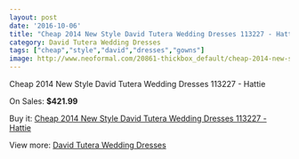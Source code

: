 ```yaml
---
layout: post
date: '2016-10-06'
title: "Cheap 2014 New Style David Tutera Wedding Dresses 113227 - Hattie"
category: David Tutera Wedding Dresses
tags: ["cheap","style","david","dresses","gowns"]
image: http://www.neoformal.com/20861-thickbox_default/cheap-2014-new-style-david-tutera-wedding-dresses-113227-hattie.jpg
---
```

Cheap 2014 New Style David Tutera Wedding Dresses 113227 - Hattie

On Sales: **$421.99**
<a href="https://www.neoformal.com/en/david-tutera-wedding-dresses-2014/6700-cheap-2014-new-style-david-tutera-wedding-dresses-113227-hattie.html"><amp-img layout="responsive" width="600" height="600" src="//www.neoformal.com/20861-thickbox_default/cheap-2014-new-style-david-tutera-wedding-dresses-113227-hattie.jpg" alt="Cheap 2014 New Style David Tutera Wedding Dresses 113227 - Hattie 0" /></a>
<a href="https://www.neoformal.com/en/david-tutera-wedding-dresses-2014/6700-cheap-2014-new-style-david-tutera-wedding-dresses-113227-hattie.html"><amp-img layout="responsive" width="600" height="600" src="//www.neoformal.com/20862-thickbox_default/cheap-2014-new-style-david-tutera-wedding-dresses-113227-hattie.jpg" alt="Cheap 2014 New Style David Tutera Wedding Dresses 113227 - Hattie 1" /></a>

Buy it: [Cheap 2014 New Style David Tutera Wedding Dresses 113227 - Hattie](https://www.neoformal.com/en/david-tutera-wedding-dresses-2014/6700-cheap-2014-new-style-david-tutera-wedding-dresses-113227-hattie.html "Cheap 2014 New Style David Tutera Wedding Dresses 113227 - Hattie")

View more: [David Tutera Wedding Dresses](https://www.neoformal.com/en/97-david-tutera-wedding-dresses-2014 "David Tutera Wedding Dresses")